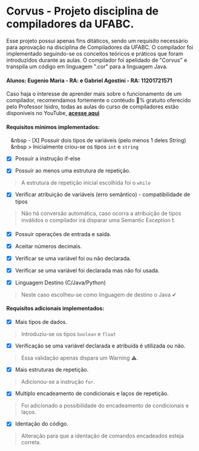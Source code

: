 # Corvus - Projeto disciplina de compiladores da UFABC.

Esse projeto possui apenas fins ditáticos, sendo um requisito necessário para aprovação na disciplina de Compiladores da UFABC. O compilador foi implementado seguindo-se os conceitos teóricos e práticos que foram introduzidos durante as aulas. O compilador foi apelidado de "Corvus" e transpila um código em linguagem ".cor" para a linguagem Java.

#### Alunos: Eugenio Maria - RA:  e  Gabriel Agostini - RA: 11201721571

Caso haja o interesse de aprender mais sobre o funcionamento de um compilador, recomendamos fortemente o contéudo 💯% gratuito oferecido pelo Professor Isidro, todas as aulas do curso de compiladores estão disponíveis no YouTube, **[acesse aqui](https://www.youtube.com/watch?v=gxlxHYv-9oo&list=PLjcmNukBom6--0we1zrpoUE2GuRD-Me6W)**

#### Requisitos mínimos implementados:
&nbsp;&nbsp;&nbsp;&nbsp - [X] Possuir dois tipos de variáveis (pelo menos 1 deles String)
&nbsp;&nbsp;&nbsp;&nbsp > Inicialmente criou-se os tipos ```int``` e ```string```

- [X] Possuir a instrução if-else

- [X] Possuir ao menos uma estrutura de repetição.
> A estrutura de repetição inicial escolhida foi o ```while```

- [X] Verificar atribuição de variáveis (erro semântico) - compatibilidade de tipos
> Não há conversão automática, caso ocorra a atribuição de tipos inválidos o compilador irá disparar uma Semantic Exception ❗.

- [X] Possuir operações de entrada e saída.

- [X] Aceitar números decimais.

- [X] Verificar se uma variável foi ou não declarada.

- [X] Verificar se uma variável foi declarada mas não foi usada.

- [X] Linguagem Destino (C/Java/Python)
> Neste caso escolheu-se como linguagem de destino o Java ✔

#### Requisitos adicionais implementados:
- [X] Mais tipos de dados.
> Introduziu-se os tipos ```boolean``` e ```float```

- [X] Verificação se uma variável declarada e atribuída é utilizada ou não.
> Essa validação apenas dispara um Warning ⚠.

- [X] Mais estruturas de repetição.
> Adicionou-se a instrução ```for```.

- [X] Multíplo encadeamento de condicionais e laços de repetição.
> Foi adicionado a possibilidade do encadeamento de condicionais e laços.

- [X] Identação do código.
> Alteração para que a identação de comandos encadeados esteja correta.



